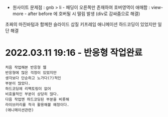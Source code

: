 
- 원사이트 문제점
    : gnb > li
        - 패딩이 오른쪽만 존재하여 호버영역이 애매함
    : view-more
        - after before 에 호버될 시 떨림 발생 
            (div로 감싸줌으로 해결)


초짜의 마진바텀과 함께한 슬라이드 삽질
키프레임 애니메이션 하드코딩이 있었지만
일단 해결

# 2022.03.11 19:16 - 반응형 작업완료
    처음 작업해본 반응형 웹
    반응형에 많은 걱정이 있었지만
    생각보다 단순하고 노가다(?)적인
    부분이 많았다.
    하드코딩에 리팩토링이 없어
    비효율적인 부분이 상당히 많다.
    다음 작업엔 하드코딩된 부분을 비롯해
    라이브러리를 적극 활용해볼 예정이다.
    (애니메이션관련)

    
